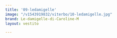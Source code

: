 ```yaml
---
title: '09-ledamigelle'
image: "/v1543919832/viterbo/10-ledamigelle.jpg"
brand: Le-damigelle-di-Caroline-M
layout: vestito

---
```

